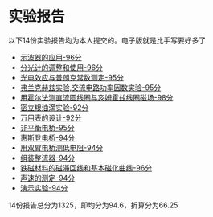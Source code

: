 # 实验报告
以下14份实验报告均为本人提交的。电子版就是比手写要好多了

- [示波器的应用-96分](示波器的使用.pdf)
- [分光计的调整和使用-96分](分光计的调整和使用.pdf)
- [光电效应与普朗克常数测定-95分](光电效应与普朗克常数测定.pdf)
- [弗兰克赫兹实验,交流电路功率因数实验-95分](弗兰克赫兹实验,交流电路功率因数实验.pdf)
- [用霍尔法测直流圆线圈与亥姆霍兹线圈磁场-98分](用霍尔法测直流圆线圈与亥姆霍兹线圈磁场.pdf)
- [密立根油滴实验-92分](密立根油滴实验.pdf)
- [万用表的设计-92分](万用表的设计.pdf)
- [非平衡电桥-95分](非平衡电桥.pdf)
- [惠斯登电桥-94分](惠斯登电桥.pdf)
- [用双臂电桥测低电阻-94分](用双臂电桥测低电阻.pdf)
- [组装整流器-94分](组装整流器.pdf)
- [铁磁材料的磁滞回线和基本磁化曲线-96分](铁磁材料的磁滞回线和基本磁化曲线.pdf)
- [声速的测定-94分](声速的测定.pdf)
- [演示实验-94分](演示实验.pdf)

14份报告总分为1325，即均分为94.6，折算分为66.25